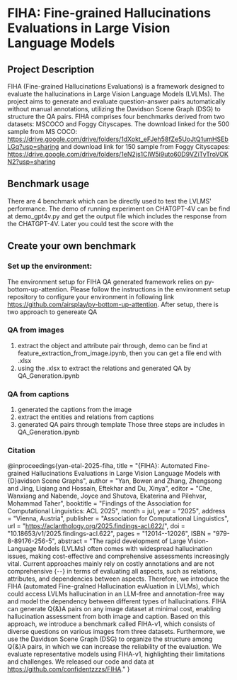 # FIHA: Fine-grained Hallucinations Evaluations in Large Vision Language Models

## Project Description

FIHA (Fine-grained Hallucinations Evaluations) is a framework designed to evaluate the hallucinations in Large Vision Language Models (LVLMs). The project aims to generate and evaluate question-answer pairs automatically without manual annotations, utilizing the Davidson Scene Graph (DSG) to structure the QA pairs. FIHA comprises four benchmarks derived from two datasets: MSCOCO and Foggy Cityscapes. The download linked for the 500 sample from MS COCO: https://drive.google.com/drive/folders/1dXokt_eFJeh58fZe5UoJtQ1umHSEbLGq?usp=sharing and download link for 150 sample from Foggy Cityscapes: https://drive.google.com/drive/folders/1eN2js1CIW5i9uto60D9VZiTyTroVOKN2?usp=sharing



## Benchmark usage

There are 4 benchmark which can be directly used to test the LVLMS' performance. The demo of running experiment on CHATGPT-4V can be find at demo_gpt4v.py and get the output file which includes the response from the CHATGPT-4V. 
Later you could test the score with the  

## Create your own benchmark

### Set up the environment:

The environment setup for FIHA QA generated framework relies on py-bottom-up-attention. Please follow the instructions in the environment setup repository to configure your environment in following link https://github.com/airsplay/py-bottom-up-attention.
After setup, there is two approach to genereate QA
### QA from images
1. extract the object and attribute pair through, demo can be find at feature_extraction_from_image.ipynb, then you can get a file end with .xlsx 
2. using the .xlsx to extract the relations and generated QA by QA_Generation.ipynb 
### QA from captions
1. generated the captions from the image
2. extract the entities and relations from captions
3. generated QA pairs through template
Those three steps are includes in QA_Generation.ipynb 

### Citation 
@inproceedings{yan-etal-2025-fiha,
    title = "{FIHA}: Automated Fine-grained Hallucinations Evaluations in Large Vision Language Models with {D}avidson Scene Graphs",
    author = "Yan, Bowen  and
      Zhang, Zhengsong  and
      Jing, Liqiang  and
      Hossain, Eftekhar  and
      Du, Xinya",
    editor = "Che, Wanxiang  and
      Nabende, Joyce  and
      Shutova, Ekaterina  and
      Pilehvar, Mohammad Taher",
    booktitle = "Findings of the Association for Computational Linguistics: ACL 2025",
    month = jul,
    year = "2025",
    address = "Vienna, Austria",
    publisher = "Association for Computational Linguistics",
    url = "https://aclanthology.org/2025.findings-acl.622/",
    doi = "10.18653/v1/2025.findings-acl.622",
    pages = "12014--12026",
    ISBN = "979-8-89176-256-5",
    abstract = "The rapid development of Large Vision-Language Models (LVLMs) often comes with widespread hallucination issues, making cost-effective and comprehensive assessments increasingly vital. Current approaches mainly rely on costly annotations and are not comprehensive {--} in terms of evaluating all aspects, such as relations, attributes, and dependencies between aspects. Therefore, we introduce the FIHA (automated Fine-graIned Hallucination evAluation in LVLMs), which could access LVLMs hallucination in an LLM-free and annotation-free way and model the dependency between different types of hallucinations. FIHA can generate Q{\&}A pairs on any image dataset at minimal cost, enabling hallucination assessment from both image and caption. Based on this approach, we introduce a benchmark called FIHA-v1, which consists of diverse questions on various images from three datasets. Furthermore, we use the Davidson Scene Graph (DSG) to organize the structure among Q{\&}A pairs, in which we can increase the reliability of the evaluation. We evaluate representative models using FIHA-v1, highlighting their limitations and challenges. We released our code and data at https://github.com/confidentzzzs/FIHA."
}
